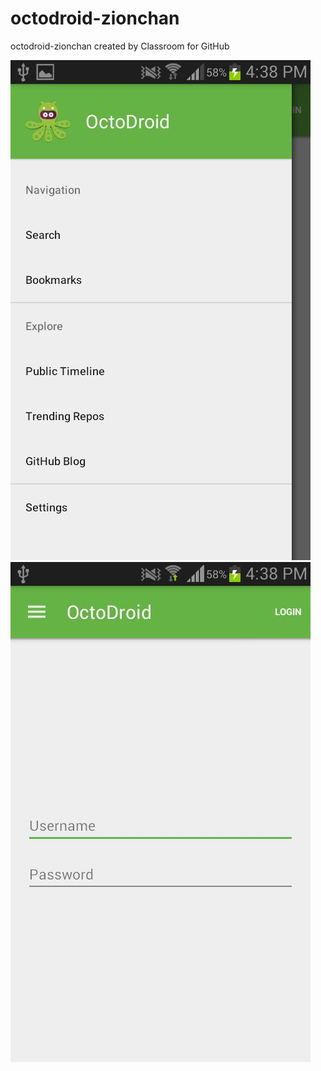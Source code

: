 # octodroid-zionchan
octodroid-zionchan created by Classroom for GitHub

![a](12348490_1104690039543212_1292501338_n.jpg)
![as](12348636_1104689996209883_787691809_n.jpg)
